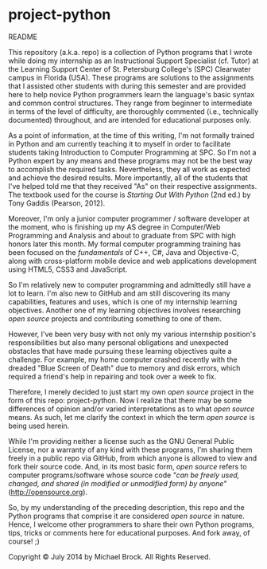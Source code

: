 project-python
==============
README

This repository (a.k.a. repo) is a collection of Python programs that I wrote while doing my internship as an Instructional Support Specialist (cf. Tutor) at the Learning Support Center of St. Petersburg College's (SPC) Clearwater campus in Florida (USA). These programs are solutions to the assignments that I assisted other students with during this semester and are provided here to help novice Python programmers learn the language's basic syntax and common control structures. They range from beginner to intermediate in terms of the level of difficulty, are thoroughly commented (i.e., technically documented) throughout, and are intended for educational purposes only.

As a point of information, at the time of this writing, I'm not formally trained in Python and am currently teaching it to myself in order to facilitate students taking Introduction to Computer Programming at SPC. So I'm not a Python expert by any means and these programs may not be the best way to accomplish the required tasks. Nevertheless, they all work as expected and achieve the desired results. More importantly, all of the students that I've helped told me that they received "As" on their respective assignments. The textbook used for the course is *Starting Out With Python* (2nd ed.) by Tony Gaddis (Pearson, 2012).

Moreover, I'm only a junior computer programmer / software developer at the moment, who is finishing up my AS degree in Computer/Web Programming and Analysis and about to graduate from SPC with high honors later this month. My formal computer programming training has been focused on the *fundamentals* of C++, C#, Java and Objective-C, along with cross-platform mobile device and web applications development using HTML5, CSS3 and JavaScript. 

So I'm relatively new to computer programming and admittedly still have a lot to learn. I'm also new to GitHub and am still discovering its many capabilities, features and uses, which is one of my internship learning objectives. Another one of my learning objectives involves researching *open source* projects and contributing something to one of them.

However, I've been very busy with not only my various internship position's responsibilities but also many personal obligations and unexpected obstacles that have made pursuing these learning objectives quite a challenge. For example, my home computer crashed recently with the dreaded "Blue Screen of Death" due to memory and disk errors, which required a friend's help in repairing and took over a week to fix.

Therefore, I merely decided to just start my own *open source* project in the form of this repo: project-python. Now I realize that there may be some differences of opinion and/or varied interpretations as to what *open source* means. As such, let me clarify the context in which the term *open source* is being used herein. 

While I'm providing neither a license such as the GNU General Public License, nor a warranty of any kind with these programs, I'm sharing them freely in a public repo via GitHub, from which anyone is allowed to view and fork their source code. And, in its most basic form, *open source* refers to computer programs/software whose source code *"can be freely used, changed, and shared (in modified or unmodified form) by anyone"* (http://opensource.org). 

So, by my understanding of the preceding description, this repo and the Python programs that comprise it are considered *open source* in nature. Hence, I welcome other programmers to share their own Python programs, tips, tricks or comments here for educational purposes. And fork away, of course!  ;)

Copyright © July 2014 by Michael Brock. All Rights Reserved.
